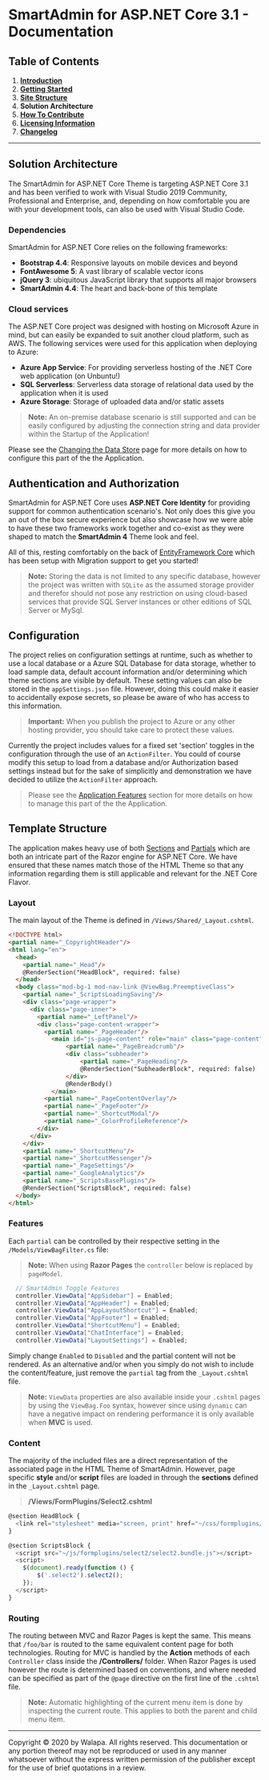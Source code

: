 # SmartAdmin for ASP.NET Core 3.1 - Documentation

## Table of Contents

1. **[Introduction](introduction.md)**
1. **[Getting Started](getting-started.md)**
1. **[Site Structure](site-structure.md)**
1. **Solution Architecture**
1. **[How To Contribute](howto-contribute.md)**
1. **[Licensing Information](licensing-information.md)**
1. **[Changelog](changelog.md)**

---

## Solution Architecture

The SmartAdmin for ASP.NET Core Theme is targeting ASP.NET Core 3.1 and has been verified to work with Visual Studio 2019 Community, Professional and Enterprise, and, depending on how comfortable you are with your development tools, can also be used with Visual Studio Code.

### Dependencies

SmartAdmin for ASP.NET Core relies on the following frameworks:

- **Bootstrap 4.4**: Responsive layouts on mobile devices and beyond
- **FontAwesome 5**: A vast library of scalable vector icons
- **jQuery 3**: ubiquitous JavaScript library that supports all major browsers
- **SmartAdmin 4.4**: The heart and back-bone of this template

### Cloud services

The ASP.NET Core project was designed with hosting on Microsoft Azure in mind, but can easily be expanded to suit another cloud platform, such as AWS. The following services were used for this application when deploying to Azure:

- **Azure App Service**: For providing serverless hosting of the .NET Core web application (on Unbuntu!)
- **SQL Serverless**: Serverless data storage of relational data used by the application when it is used
- **Azure Storage**: Storage of uploaded data and/or static assets

> **Note:** An on-premise database scenario is still supported and can be easily configured by adjusting the connection string and data provider within the Startup of the Application!

Please see the [Changing the Data Store](customization.md#Datastore) page for more details on how to configure this part of the the Application.

## Authentication and Authorization

SmartAdmin for ASP.NET Core uses **ASP.NET Core Identity** for providing support for common authentication scenario's. Not only does this give you an out of the box secure experience but also showcase how we were able to have these two frameworks work together and co-exist as they were shaped to match the **SmartAdmin 4** Theme look and feel.

All of this, resting comfortably on the back of [EntityFramework Core](https://docs.microsoft.com/en-us/ef/core/) which has been setup with Migration support to get you started!

> **Note:** Storing the data is not limited to any specific database, however the project was written with `SQLite` as the assumed storage provider and therefor should not pose any restriction on using cloud-based services that provide SQL Server instances or other editions of SQL Server or MySql.

## Configuration

The project relies on configuration settings at runtime, such as whether to use a local database or a Azure SQL Database for data storage, whether to load sample data, default account information and/or determining which theme sections are visible by default. These setting values can also be stored in the `appSettings.json` file. However, doing this could make it easier to accidentally expose secrets, so please be aware of who has access to this information.

> **Important:** When you publish the project to Azure or any other hosting provider, you should take care to protect these values.

Currently the project includes values for a fixed set 'section' toggles in the configuration through the use of an `ActionFilter`. You could of course modify this setup to load from a database and/or Authorization based settings instead but for the sake of simplicitly and demonstration we have decided to utilize the `ActionFilter` approach.

> Please see the [Application Features](#Features) section for more details on how to manage this part of the the Application.

## Template Structure

The application makes heavy use of both [Sections](https://docs.microsoft.com/en-us/aspnet/core/mvc/views/layout?view=aspnetcore-3.1#sections) and [Partials](https://docs.microsoft.com/en-us/aspnet/core/mvc/views/partial) which are both an intricate part of the Razor engine for ASP.NET Core. We have ensured that these names match those of the HTML Theme so that any information regarding them is still applicable and relevant for the .NET Core Flavor.

### Layout

The main layout of the Theme is defined in `/Views/Shared/_Layout.cshtml`.

```html
<!DOCTYPE html>
<partial name="_CopyrightHeader"/>
<html lang="en">
  <head>
    <partial name="_Head"/>
    @RenderSection("HeadBlock", required: false)
  </head>
  <body class="mod-bg-1 mod-nav-link @ViewBag.PreemptiveClass">
    <partial name="_ScriptsLoadingSaving"/>
    <div class="page-wrapper">
      <div class="page-inner">
        <partial name="_LeftPanel"/>
        <div class="page-content-wrapper">
          <partial name="_PageHeader"/>
            <main id="js-page-content" role="main" class="page-content">
                <partial name="_PageBreadcrumb"/>
                <div class="subheader">
                    <partial name="_PageHeading"/>
                    @RenderSection("SubheaderBlock", required: false)
                </div>
                @RenderBody()
            </main>
          <partial name="_PageContentOverlay"/>
          <partial name="_PageFooter"/>
          <partial name="_ShortcutModal"/>
          <partial name="_ColorProfileReference"/>
        </div>
      </div>
    </div>
    <partial name="_ShortcutMenu"/>
    <partial name="_ShortcutMessenger"/>
    <partial name="_PageSettings"/>
    <partial name="_GoogleAnalytics"/>
    <partial name="_ScriptsBasePlugins"/>
    @RenderSection("ScriptsBlock", required: false)
  </body>
</html>
```

### Features

Each `partial` can be controlled by their respective setting in the `/Models/ViewBagFilter.cs` file:

> **Note:** When using **Razor Pages** the `controller` below is replaced by `pageModel`.

```cs
  // SmartAdmin Toggle Features
  controller.ViewData["AppSidebar"] = Enabled;
  controller.ViewData["AppHeader"] = Enabled;
  controller.ViewData["AppLayoutShortcut"] = Enabled;
  controller.ViewData["AppFooter"] = Enabled;
  controller.ViewData["ShortcutMenu"] = Enabled;
  controller.ViewData["ChatInterface"] = Enabled;
  controller.ViewData["LayoutSettings"] = Enabled;
```

Simply change `Enabled` to `Disabled` and the partial content will not be rendered. As an alternative and/or when you simply do not wish to include the content/feature, just remove the `partial` tag from the `_Layout.cshtml` file.

> **Note:** `ViewData` properties are also available inside your `.cshtml` pages by using the `ViewBag.Foo` syntax, however since using `dynamic` can have a negative impact on rendering performance it is only available when **MVC** is used.

### Content

The majority of the included files are a direct representation of the associated page in the HTML Theme of SmartAdmin. However, page specific **style** and/or **script** files are loaded in through the **sections** defined in the `_Layout.cshtml` page.

> **/Views/FormPlugins/Select2.cshtml**

```js
@section HeadBlock {
  <link rel="stylesheet" media="screen, print" href="~/css/formplugins/select2/select2.bundle.css">
}

@section ScriptsBlock {
  <script src="~/js/formplugins/select2/select2.bundle.js"></script>
  <script>
    $(document).ready(function () {
        $('.select2').select2();
    });
  </script>
}
```

### Routing

The routing between MVC and Razor Pages is kept the same. This means that `/foo/bar` is routed to the same equivalent content page for both technologies. Routing for MVC is handled by the **Action** methods of each `Controller` class inside the **/Controllers/** folder. When Razor Pages is used however the route is determined based on conventions, and where needed can be specified as part of the `@page` directive on the first line of the `.cshtml` file.

> **Note:** Automatic highlighting of the current menu item is done by inspecting the current route. This applies to both the parent and child menu item.

---

Copyright &copy; 2020 by Walapa. All rights reserved. This documentation or any portion thereof
may not be reproduced or used in any manner whatsoever without the express written permission of the publisher except for the use of brief quotations in a review.